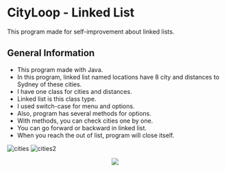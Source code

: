 # CityLoop - Linked List
This program made for self-improvement about linked lists.

## General Information
- This program made with Java.
- In this program, linked list named locations have 8 city and distances to Sydney of these cities.
- I have one class for cities and distances.
- Linked list is this class type.
- I used switch-case for menu and options.
- Also, program has several methods for options.
- With methods, you can check cities one by one.
- You can go forward or backward in linked list.
- When you reach the out of list, program will close itself.



![cities](https://github.com/user-attachments/assets/4aaa768e-f678-41cf-b8e4-79481f02d28f)
![cities2](https://github.com/user-attachments/assets/d399beca-2f89-44c5-8074-ec7d44cfd605)




<p align = "center"><img src="https://github.com/user-attachments/assets/395863de-3f8b-419d-a0f7-64daecbfb4d8"></p>


  
